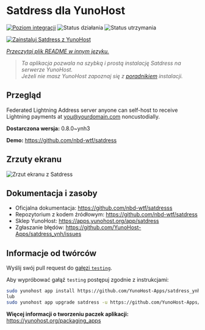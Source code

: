 <!--
To README zostało automatycznie wygenerowane przez <https://github.com/YunoHost/apps/tree/master/tools/readme_generator>
Nie powinno być ono edytowane ręcznie.
-->

# Satdress dla YunoHost

[![Poziom integracji](https://apps.yunohost.org/badge/integration/satdress)](https://ci-apps.yunohost.org/ci/apps/satdress/)
![Status działania](https://apps.yunohost.org/badge/state/satdress)
![Status utrzymania](https://apps.yunohost.org/badge/maintained/satdress)

[![Zainstaluj Satdress z YunoHost](https://install-app.yunohost.org/install-with-yunohost.svg)](https://install-app.yunohost.org/?app=satdress)

*[Przeczytaj plik README w innym języku.](./ALL_README.md)*

> *Ta aplikacja pozwala na szybką i prostą instalację Satdress na serwerze YunoHost.*  
> *Jeżeli nie masz YunoHost zapoznaj się z [poradnikiem](https://yunohost.org/install) instalacji.*

## Przegląd

Federated Lightning Address server anyone can self-host to receive Lightning payments at you@yourdomain.com noncustodially.


**Dostarczona wersja:** 0.8.0~ynh3

**Demo:** <https://github.com/nbd-wtf/satdress>

## Zrzuty ekranu

![Zrzut ekranu z Satdress](./doc/screenshots/example.jpg)

## Dokumentacja i zasoby

- Oficjalna dokumentacja: <https://github.com/nbd-wtf/satdresss>
- Repozytorium z kodem źródłowym: <https://github.com/nbd-wtf/satdress>
- Sklep YunoHost: <https://apps.yunohost.org/app/satdress>
- Zgłaszanie błędów: <https://github.com/YunoHost-Apps/satdress_ynh/issues>

## Informacje od twórców

Wyślij swój pull request do [gałęzi `testing`](https://github.com/YunoHost-Apps/satdress_ynh/tree/testing).

Aby wypróbować gałąź `testing` postępuj zgodnie z instrukcjami:

```bash
sudo yunohost app install https://github.com/YunoHost-Apps/satdress_ynh/tree/testing --debug
lub
sudo yunohost app upgrade satdress -u https://github.com/YunoHost-Apps/satdress_ynh/tree/testing --debug
```

**Więcej informacji o tworzeniu paczek aplikacji:** <https://yunohost.org/packaging_apps>
